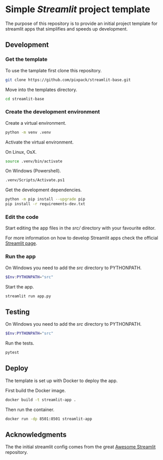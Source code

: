 # Simple *Streamlit* project template

The purpose of this repository is to provide an initial project template for
streamlit apps that simplifies and speeds up development.

## Development

### Get the template

To use the tamplate first clone this repository.

```bash
git clone https://github.com/pixpack/streamlit-base.git
```

Move into the templates directory.

```bash
cd streamlit-base
```

### Create the development environment

Create a virtual environment.

```bash
python -m venv .venv
```

Activate the virtual environment.

On Linux, OsX.

```bash
source .venv/bin/activate
```

On Windows (Powershell).

```bash
.venv/Scripts/Activate.ps1
```

Get the development dependencies.

```bash
python -m pip install --upgrade pip
pip install -r requirements-dev.txt
```

### Edit the code

Start editing the app files in the *src/* directory with your favourite editor.

For more information on how to develop Streamlit apps check the official [Streamlit page](https://streamlit.io/).

### Run the app

On Windows you need to add the *src* directory to PYTHONPATH.

```powershell
$Env:PYTHONPATH="src"
```

Start the app.

```bash
streamlit run app.py
```

## Testing

On Windows you need to add the *src* directory to PYTHONPATH.

```powershell
$Env:PYTHONPATH="src"
```

Run the tests.

```bash
pytest
```

## Deploy

The template is set up with Docker to deploy the app.

First build the Docker image.

```bash
docker build -t streamlit-app .
```

Then run the container.

```bash
docker run -dp 8501:8501 streamlit-app
```

## Acknowledgments

The the initial streamlit config comes from the great
[Awesome Streamlit](https://github.com/MarcSkovMadsen/awesome-streamlit)
repository.
